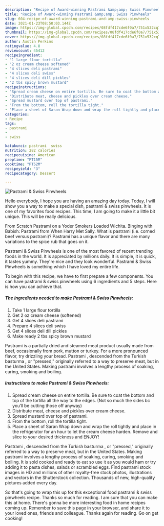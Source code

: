 ```yaml
---
description: "Recipe of Award-winning Pastrami &amp;amp; Swiss Pinwheels"
title: "Recipe of Award-winning Pastrami &amp;amp; Swiss Pinwheels"
slug: 604-recipe-of-award-winning-pastrami-and-amp-swiss-pinwheels
date: 2021-01-23T08:50:03.144Z
image: https://img-global.cpcdn.com/recipes/08fdf417cde6f0a7/751x532cq70/pastrami-swiss-pinwheels-recipe-main-photo.jpg
thumbnail: https://img-global.cpcdn.com/recipes/08fdf417cde6f0a7/751x532cq70/pastrami-swiss-pinwheels-recipe-main-photo.jpg
cover: https://img-global.cpcdn.com/recipes/08fdf417cde6f0a7/751x532cq70/pastrami-swiss-pinwheels-recipe-main-photo.jpg
author: Austin Perkins
ratingvalue: 4.8
reviewcount: 45412
recipeingredient:
- "1 large flour tortilla"
- "2 oz cream cheese softened"
- "4 slices deli pastrami"
- "4 slices deli swiss"
- "4 slices deli dill pickles"
- "2 tbs spicy brown mustard"
recipeinstructions:
- "Spread cream cheese on entire tortilla. Be sure to coat the bottom and top of the tortilla all the way to the edges. (Not so much the sides bc you’ll be cutting those off anyway)"
- "Distribute meat, cheese and pickles over cream cheese."
- "Spread mustard over top of pastrami."
- "From the bottom, roll the tortilla tight."
- "Place a sheet of Saran Wrap down and wrap the roll tightly and place in the refrigerator for an hour to let the cream cheese harden. Remove and slice to your desired thickness and ENJOY!"
categories:
- Recipe
tags:
- pastrami
- 
- swiss

katakunci: pastrami  swiss 
nutrition: 282 calories
recipecuisine: American
preptime: "PT15M"
cooktime: "PT52M"
recipeyield: "3"
recipecategory: Dessert

---
```



![Pastrami &amp; Swiss Pinwheels](https://img-global.cpcdn.com/recipes/08fdf417cde6f0a7/751x532cq70/pastrami-swiss-pinwheels-recipe-main-photo.jpg)

Hello everybody, I hope you are having an amazing day today. Today, I will show you a way to make a special dish, pastrami &amp; swiss pinwheels. It is one of my favorites food recipes. This time, I am going to make it a little bit unique. This will be really delicious.

From Scratch Pastrami on a Yoder Smokers Loaded Wichita. Binging with Babish: Pastrami from When Harry Met Sally. What is pastrami (i.e. corned beef versus pastrami)? Pastrami has a unique flavor and there are many variations to the spice rub that goes on it.

Pastrami &amp; Swiss Pinwheels is one of the most favored of recent trending foods in the world. It is appreciated by millions daily. It is simple, it is quick, it tastes yummy. They're nice and they look wonderful. Pastrami &amp; Swiss Pinwheels is something which I have loved my entire life.


To begin with this recipe, we have to first prepare a few components. You can have pastrami &amp; swiss pinwheels using 6 ingredients and 5 steps. Here is how you can achieve that.

<!--inarticleads1-->

##### The ingredients needed to make Pastrami &amp; Swiss Pinwheels:

1. Take 1 large flour tortilla
1. Get 2 oz cream cheese (softened)
1. Get 4 slices deli pastrami
1. Prepare 4 slices deli swiss
1. Get 4 slices deli dill pickles
1. Make ready 2 tbs spicy brown mustard


Pastrami is a partially dried and steamed meat product usually made from beef, occasionally from pork, mutton or turkey. For a more pronounced flavor, try drizzling your bread. Pastrami , descended from the Turkish basturma , or &#34;pressed,&#34; originally referred to a way to preserve meat, but in the United States. Making pastrami involves a lengthy process of soaking, curing, smoking and boiling. 

<!--inarticleads2-->

##### Instructions to make Pastrami &amp; Swiss Pinwheels:

1. Spread cream cheese on entire tortilla. Be sure to coat the bottom and top of the tortilla all the way to the edges. (Not so much the sides bc you’ll be cutting those off anyway)
1. Distribute meat, cheese and pickles over cream cheese.
1. Spread mustard over top of pastrami.
1. From the bottom, roll the tortilla tight.
1. Place a sheet of Saran Wrap down and wrap the roll tightly and place in the refrigerator for an hour to let the cream cheese harden. Remove and slice to your desired thickness and ENJOY!


Pastrami , descended from the Turkish basturma , or &#34;pressed,&#34; originally referred to a way to preserve meat, but in the United States. Making pastrami involves a lengthy process of soaking, curing, smoking and boiling. It is sold cooked and ready to eat so use it as you would ham or try adding it to pasta dishes, salads or scrambled eggs. Find pastrami stock images in HD and millions of other royalty-free stock photos, illustrations and vectors in the Shutterstock collection. Thousands of new, high-quality pictures added every day. 

So that's going to wrap this up for this exceptional food pastrami &amp; swiss pinwheels recipe. Thanks so much for reading. I am sure that you can make this at home. There's gonna be more interesting food in home recipes coming up. Remember to save this page in your browser, and share it to your loved ones, friends and colleague. Thanks again for reading. Go on get cooking!
